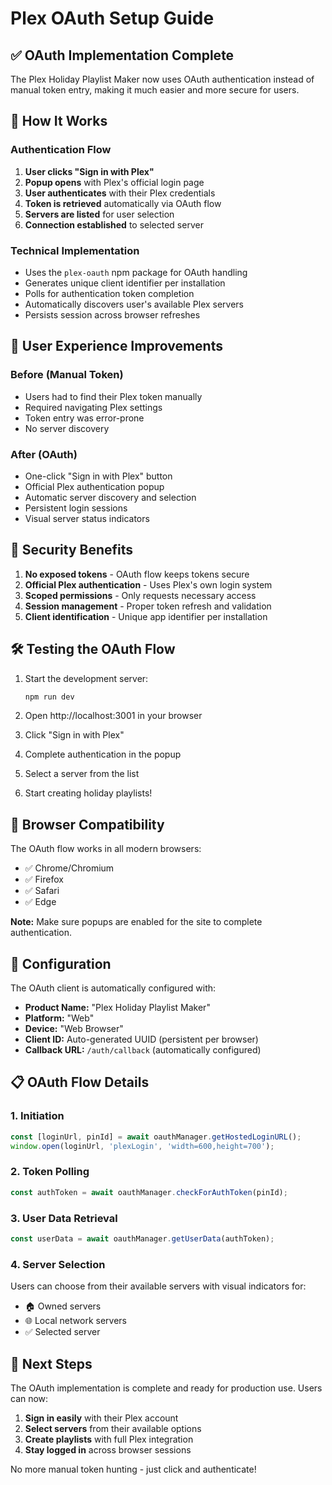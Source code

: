 # Plex OAuth Setup Guide

## ✅ OAuth Implementation Complete

The Plex Holiday Playlist Maker now uses OAuth authentication instead of manual token entry, making it much easier and more secure for users.

## 🔧 How It Works

### Authentication Flow
1. **User clicks "Sign in with Plex"**
2. **Popup opens** with Plex's official login page
3. **User authenticates** with their Plex credentials
4. **Token is retrieved** automatically via OAuth flow
5. **Servers are listed** for user selection
6. **Connection established** to selected server

### Technical Implementation
- Uses the `plex-oauth` npm package for OAuth handling
- Generates unique client identifier per installation
- Polls for authentication token completion
- Automatically discovers user's available Plex servers
- Persists session across browser refreshes

## 🚀 User Experience Improvements

### Before (Manual Token)
- Users had to find their Plex token manually
- Required navigating Plex settings
- Token entry was error-prone
- No server discovery

### After (OAuth)
- One-click "Sign in with Plex" button
- Official Plex authentication popup
- Automatic server discovery and selection
- Persistent login sessions
- Visual server status indicators

## 🔐 Security Benefits

1. **No exposed tokens** - OAuth flow keeps tokens secure
2. **Official Plex authentication** - Uses Plex's own login system
3. **Scoped permissions** - Only requests necessary access
4. **Session management** - Proper token refresh and validation
5. **Client identification** - Unique app identifier per installation

## 🛠️ Testing the OAuth Flow

1. Start the development server:
   ```bash
   npm run dev
   ```

2. Open http://localhost:3001 in your browser

3. Click "Sign in with Plex"

4. Complete authentication in the popup

5. Select a server from the list

6. Start creating holiday playlists!

## 📱 Browser Compatibility

The OAuth flow works in all modern browsers:
- ✅ Chrome/Chromium
- ✅ Firefox
- ✅ Safari
- ✅ Edge

**Note:** Make sure popups are enabled for the site to complete authentication.

## 🔧 Configuration

The OAuth client is automatically configured with:
- **Product Name:** "Plex Holiday Playlist Maker"
- **Platform:** "Web"
- **Device:** "Web Browser"
- **Client ID:** Auto-generated UUID (persistent per browser)
- **Callback URL:** `/auth/callback` (automatically configured)

## 📋 OAuth Flow Details

### 1. Initiation
```typescript
const [loginUrl, pinId] = await oauthManager.getHostedLoginURL();
window.open(loginUrl, 'plexLogin', 'width=600,height=700');
```

### 2. Token Polling
```typescript
const authToken = await oauthManager.checkForAuthToken(pinId);
```

### 3. User Data Retrieval
```typescript
const userData = await oauthManager.getUserData(authToken);
```

### 4. Server Selection
Users can choose from their available servers with visual indicators for:
- 🏠 Owned servers
- 🌐 Local network servers
- ✅ Selected server

## 🎯 Next Steps

The OAuth implementation is complete and ready for production use. Users can now:

1. **Sign in easily** with their Plex account
2. **Select servers** from their available options
3. **Create playlists** with full Plex integration
4. **Stay logged in** across browser sessions

No more manual token hunting - just click and authenticate!